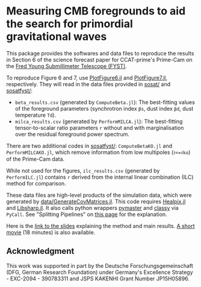 # Measuring CMB foregrounds to aid the search for primordial gravitational waves

This package provides the softwares and data files to reproduce the results in Section 6 of the science forecast paper for CCAT-prime's Prime-Cam on the [Fred Young Submillimeter Telescope (FYST)](https://www.ccatobservatory.org/index.cfm).

To reproduce Figure 6 and 7, use [PlotFigure6.jl](https://github.com/komatsu5147/CleanCMB.jl/tree/master/ccatprime/sciencepaper/PlotFigure6.jl) and  [PlotFigure7.jl](https://github.com/komatsu5147/CleanCMB.jl/tree/master/ccatprime/sciencepaper/PlotFigure7.jl), respectively. They will read in the data files provided in [sosat/](https://github.com/komatsu5147/CleanCMB.jl/tree/master/ccatprime/sciencepaper/sosat) and [sosatfyst/](https://github.com/komatsu5147/CleanCMB.jl/tree/master/ccatprime/sciencepaper/sosatfyst):
- `beta_results.csv` (generated by `ComputeBeta.jl`): The best-fitting values of the foreground parameters (synchrotron index `βs`, dust index `βd`, dust temperature `Td`).
- `milca_results.csv` (generated by `PerformMILCA.jl`): The best-fitting tensor-to-scalar ratio parameters `r` without and with marginalisation over the residual foreground power spectrum.

There are two additional codes in [sosatfyst/](https://github.com/komatsu5147/CleanCMB.jl/tree/master/ccatprime/sciencepaper/sosatfyst): `ComputeBetaKO.jl` and `PerformMILCAKO.jl`, which remove information from low multipoles (`ℓ<=ℓko`) of the Prime-Cam data.

While not used for the figures, `ilc_results.csv` (generated by `PerformILC.jl`) contains `r` derived from the internal linear combination (ILC) method for comparison.

These data files are high-level products of the simulation data, which were generated by [data/GenerateCovMatrices.jl](https://github.com/komatsu5147/CleanCMB.jl/tree/master/ccatprime/sciencepaper/data/GenerateCovMatrices.jl). This code requires [Healpix.jl](https://github.com/ziotom78/Healpix.jl) and [Libsharp.jl](https://github.com/ziotom78/Libsharp.jl). It also calls python wrappers [pymaster](https://github.com/LSSTDESC/NaMaster) and [classy](https://github.com/lesgourg/class_public/wiki/Python-wrapper) via `PyCall`. See "Splitting Pipelines" on [this page](https://github.com/komatsu5147/CleanCMB.jl#splitting-pipelines) for the explanation.

Here is the [link to the slides](https://wwwmpa.mpa-garching.mpg.de/~komatsu/CCATp/presentations/fyst-bmode-apr2021.pdf) explaining the method and main results. [A short movie](https://wwwmpa.mpa-garching.mpg.de/~komatsu/CCATp/presentations/fyst-bmode-apr2021.mp4) (18 minutes) is also available.

## Acknowledgment

This work was supported in part by the Deutsche Forschungsgemeinschaft (DFG, German Research Foundation) under Germany's Excellence Strategy - EXC-2094 - 390783311 and JSPS KAKENHI Grant Number JP15H05896.
